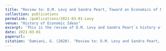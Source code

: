 ```yaml
---
title: "Review to: D.M. Levy and Sandra Peart, Toward an Economics of Natural Equals. A documentary history of Early Virginia School"
collection: publications
permalink: /publications/2021-03-01-Levy
venue: "History of Economic Ideas"
excerpt: 'This is the review of D.M. Levy and Sandra Peart`s history of Virginia School of Economics (the precursors of Public Choice)'
date: 2021-03-01
paperurl:
citation: 'Damiani, G. (2020). "Review to: D.M. Levy and Sandra Peart, Toward an Economics of Natural Equals." <i>History of Economic Ideas</i>. 29(1).'
---
```

